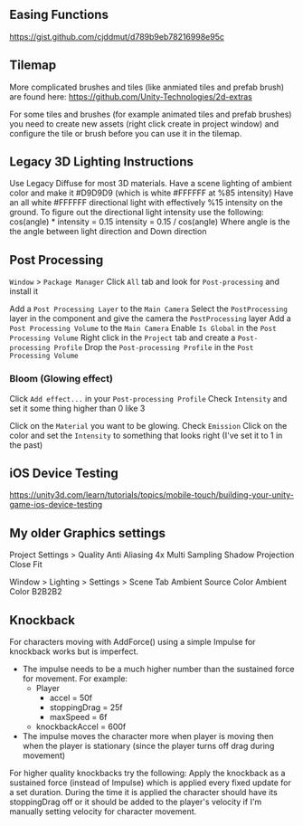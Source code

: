 ## Easing Functions
https://gist.github.com/cjddmut/d789b9eb78216998e95c

## Tilemap
More complicated brushes and tiles (like anmiated tiles and prefab brush) are
found here:
https://github.com/Unity-Technologies/2d-extras

For some tiles and brushes (for example animated tiles and prefab brushes)
you need to create new assets (right click create in project window) and
configure the tile or brush before you can use it in the tilemap.

## Legacy 3D Lighting Instructions
  Use Legacy Diffuse for most 3D materials.
  Have a scene lighting of ambient color and make it #D9D9D9 (which is white #FFFFFF at %85 intensity)
  Have an all white #FFFFFF directional light with effectively %15 intensity on the ground.
  To figure out the directional light intensity use the following:
    cos(angle) * intensity = 0.15
    intensity = 0.15 / cos(angle)
  Where angle is the the angle between light direction and Down direction

## Post Processing
`Window` > `Package Manager`
Click `All` tab and look for `Post-processing` and install it

Add a `Post Processing Layer` to the `Main Camera`
Select the `PostProcessing` layer in the component and give the camera the `PostProcessing` layer
Add a `Post Processing Volume` to the `Main Camera`
Enable `Is Global` in the `Post Processing Volume`
Right click in the `Project` tab and create a `Post-processing Profile`
Drop the `Post-processing Profile` in the `Post Processing Volume`

### Bloom (Glowing effect)
Click `Add effect...` in your `Post-processing Profile`
Check `Intensity` and set it some thing higher than 0 like 3

Click on the `Material` you want to be glowing.
Check `Emission`
Click on the color and set the `Intensity` to something that looks right (I've set it to 1 in the past) 

## iOS Device Testing
https://unity3d.com/learn/tutorials/topics/mobile-touch/building-your-unity-game-ios-device-testing

## My older Graphics settings
  Project Settings > Quality
    Anti Aliasing 4x Multi Sampling
    Shadow Projection Close Fit

  Window > Lighting > Settings > Scene Tab
    Ambient Source Color
    Ambient Color B2B2B2
      
## Knockback 
For characters moving with AddForce() using a simple Impulse for knockback works but is imperfect. 
* The impulse needs to be a much higher number than the sustained force for movement. For example:
  * Player
    * accel = 50f
    * stoppingDrag = 25f
    * maxSpeed = 6f
  * knockbackAccel = 600f
* The impulse moves the character more when player is moving then when the player is stationary (since the player turns off drag during movement)

For higher quality knockbacks try the following:
    Apply the knockback as a sustained force (instead of Impulse) which is applied every fixed update for a set duration.
    During the time it is applied the character should have its stoppingDrag off or it should be added to the player's velocity if I'm manually setting velocity for character movement.